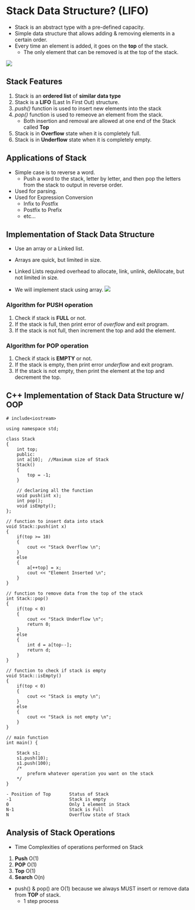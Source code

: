 # Stack Data Structure? (LIFO)

- Stack is an abstract type with a pre-defined capacity.
- Simple data structure that allows adding & removing elements in a certain order.
- Every time an element is added, it goes on the **top** of the stack.
  - The only element that can be removed is at the top of the stack.

![](https://github.com/JeffLoboz/DSAFINALREVIEW/blob/main/images/stack-data-structure.png)


## Stack Features
1. Stack is an **ordered list** of **similar data type**
2. Stack is a **LIFO** (Last In First Out) structure.
3. *push()* function is used to insert new elements into the stack
4. *pop()* function is used to remeove an element from the stack.
   - Both insertion and removal are allowed at one end of the Stack called **Top**
5. Stack is in **Overflow** state when it is completely full.
6. Stack is in **Underflow** state when it is completely empty.


## Applications of Stack
- Simple case is to reverse a word.
  - Push a word to the stack, letter by letter, and then pop the letters from the stack to output in reverse order.
- Used for parsing.
- Used for Expression Conversion
  - Infix to Postfix
  - Postfix to Prefix
  - etc...
  
  
## Implementation of Stack Data Structure
- Use an array or a Linked list.
- Arrays are quick, but limited in size.
- Linked Lists required overhead to allocate, link, unlink, deAllocate, but not limited in size.

- We will implement stack using array.
![](https://github.com/JeffLoboz/DSAFINALREVIEW/blob/main/images/stack-implementation.png)


### Algorithm for PUSH operation
1. Check if stack is **FULL** or not.
2. If the stack is full, then print error of *overflow* and exit program.
3. If the stack is not full, then increment the top and add the element.

### Algorithm for POP operation
1. Check if stack is **EMPTY** or not.
2. If the stack is empty, then print error *underflow* and exit program.
3. If the stack is not empty, then print the element at the top and decrement the top.


## C++ Implementation of Stack Data Structure w/ OOP
    # include<iostream>

    using namespace std;

    class Stack
    {
        int top;
        public:
        int a[10];  //Maximum size of Stack
        Stack()
        {
            top = -1;
        }

        // declaring all the function
        void push(int x);
        int pop();
        void isEmpty();
    };

    // function to insert data into stack
    void Stack::push(int x)
    {
        if(top >= 10)
        {
            cout << "Stack Overflow \n";
        }
        else
        {
            a[++top] = x;
            cout << "Element Inserted \n";
        }
    }

    // function to remove data from the top of the stack
    int Stack::pop()
    {
        if(top < 0)
        {
            cout << "Stack Underflow \n";
            return 0;
        }
        else
        {
            int d = a[top--];
            return d;
        }
    }

    // function to check if stack is empty
    void Stack::isEmpty()
    {
        if(top < 0)
        {
            cout << "Stack is empty \n";
        }
        else
        {
            cout << "Stack is not empty \n";
        }
    }

    // main function
    int main() {

        Stack s1;
        s1.push(10);
        s1.push(100);
        /*
            preform whatever operation you want on the stack
        */
    }
    
    - Position of Top       Status of Stack
    -1                      Stack is empty
    0                       Only 1 element in Stack
    N-1                     Stack is Full
    N                       Overflow state of Stack

## Analysis of Stack Operations
- Time Complexities of operations performed on Stack
1. **Push** O(1)
2. **POP** O(1)
3. **Top** O(1)
4. **Search** O(n)

- push() & pop() are O(1) because we always MUST insert or remove data from **TOP** of stack. 
  - 1 step process
